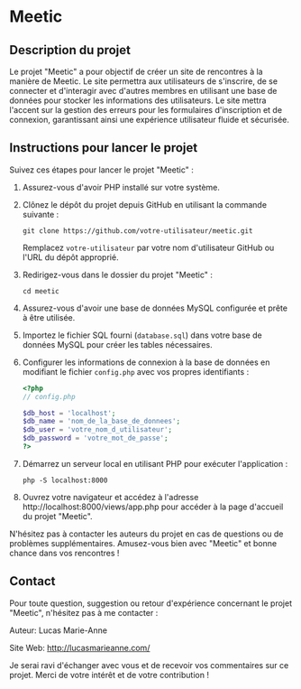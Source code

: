 # Meetic

## Description du projet

Le projet "Meetic" a pour objectif de créer un site de rencontres à la manière de Meetic. Le site permettra aux utilisateurs de s'inscrire, de se connecter et d'interagir avec d'autres membres en utilisant une base de données pour stocker les informations des utilisateurs. Le site mettra l'accent sur la gestion des erreurs pour les formulaires d'inscription et de connexion, garantissant ainsi une expérience utilisateur fluide et sécurisée.

## Instructions pour lancer le projet

Suivez ces étapes pour lancer le projet "Meetic" :

1. Assurez-vous d'avoir PHP installé sur votre système.

2. Clônez le dépôt du projet depuis GitHub en utilisant la commande suivante :
   ```
   git clone https://github.com/votre-utilisateur/meetic.git
   ```
   Remplacez `votre-utilisateur` par votre nom d'utilisateur GitHub ou l'URL du dépôt approprié.

3. Redirigez-vous dans le dossier du projet "Meetic" :
   ```
   cd meetic
   ```

4. Assurez-vous d'avoir une base de données MySQL configurée et prête à être utilisée.

5. Importez le fichier SQL fourni (`database.sql`) dans votre base de données MySQL pour créer les tables nécessaires.

6. Configurer les informations de connexion à la base de données en modifiant le fichier `config.php` avec vos propres identifiants :
   ```php
   <?php
   // config.php
   
   $db_host = 'localhost';
   $db_name = 'nom_de_la_base_de_donnees';
   $db_user = 'votre_nom_d_utilisateur';
   $db_password = 'votre_mot_de_passe';
   ?>
   ```

7. Démarrez un serveur local en utilisant PHP pour exécuter l'application :
   ```
   php -S localhost:8000
   ```

8. Ouvrez votre navigateur et accédez à l'adresse http://localhost:8000/views/app.php pour accéder à la page d'accueil du projet "Meetic".

N'hésitez pas à contacter les auteurs du projet en cas de questions ou de problèmes supplémentaires. Amusez-vous bien avec "Meetic" et bonne chance dans vos rencontres !

## Contact
Pour toute question, suggestion ou retour d'expérience concernant le projet "Meetic", n'hésitez pas à me contacter :

Auteur: Lucas Marie-Anne

Site Web: http://lucasmarieanne.com/

Je serai ravi d'échanger avec vous et de recevoir vos commentaires sur ce projet. Merci de votre intérêt et de votre contribution !
